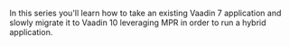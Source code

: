 In this series you'll learn how to take an existing Vaadin 7 application and slowly migrate it to Vaadin 10 leveraging MPR in order to run a hybrid application. 